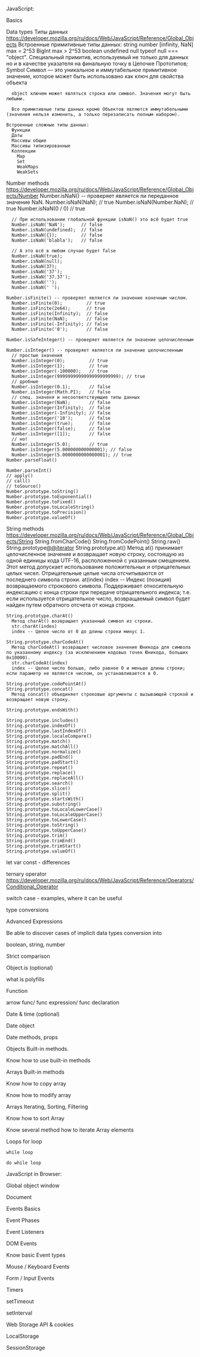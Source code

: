 JavaScript:

Basics

  Data types Типы данных
  https://developer.mozilla.org/ru/docs/Web/JavaScript/Reference/Global_Objects
    Встроенные примитивные типы данных:
      string
      number [infinity, NaN] max = 2^53
      BigInt max > 2^53
      boolean
      undefined
      null typeof null === "object". Специальный примитив, используемый не
        только для данных но и в качестве указателя на финальную точку в Цепочке Прототипов;
      Symbol Символ — это уникальное и иммутабельное примитивное значение,
        которое может быть использовано как ключ для свойства объекта

      object ключем может являться строка или символ. Значения могут быть любыми.

      Все примитивные типы данных кроме Объектов являются иммутабельными (значения нельзя изменить, а только перезаписать полным набором).

    Встроенные сложные типы данных:
      Функции
      Даты
      Массивы общие
      Массивы типизированные
      Коллекции
        Map
        Set
        WeakMaps
        WeakSets
          
  Number methods
  https://developer.mozilla.org/ru/docs/Web/JavaScript/Reference/Global_Objects/Number
    Number.isNaN() -- проверяет является ли переданное значение NaN.
      Number.isNaN(NaN); // true
      Number.isNaN(Number.NaN); // true
      Number.isNaN(0 / 0) // true

      // При использовании глобальной функции isNaN() это всё будет true
      Number.isNaN('NaN');      // false
      Number.isNaN(undefined);  // false
      Number.isNaN({});         // false
      Number.isNaN('blabla');   // false

      // А это всё в любом случае будет false
      Number.isNaN(true);
      Number.isNaN(null);
      Number.isNaN(37);
      Number.isNaN('37');
      Number.isNaN('37.37');
      Number.isNaN('');
      Number.isNaN(' ');

    Number.isFinite() -- проверяет является ли значение конечным числом.
      Number.isFinite(0);         // true
      Number.isFinite(2e64);      // true
      Number.isFinite(Infinity);  // false
      Number.isFinite(NaN);       // false
      Number.isFinite(-Infinity); // false
      Number.isFinite('0');       // false

    Number.isSafeInteger() -- проверяет является ли значение целочисленным
      
    Number.isInteger() -- проверяет является ли значение целочисленным
      // простые значения
      Number.isInteger(0);         // true
      Number.isInteger(1);         // true
      Number.isInteger(-100000);   // true
      Number.isInteger(99999999999999999999999); // true
      // дробные
      Number.isInteger(0.1);       // false
      Number.isInteger(Math.PI);   // false
      // спец. значеня и несоответствующие типы данных
      Number.isInteger(NaN);       // false
      Number.isInteger(Infinity);  // false
      Number.isInteger(-Infinity); // false
      Number.isInteger('10');      // false
      Number.isInteger(true);      // false
      Number.isInteger(false);     // false
      Number.isInteger([1]);       // false
      // но!
      Number.isInteger(5.0);       // true
      Number.isInteger(5.000000000000001); // false
      Number.isInteger(5.0000000000000001); // true
    Number.parseFloat()

    Number.parseInt()
    // apply()
    // call()
    // toSource()
    Number.prototype.toString()
    Number.prototype.toExponential()
    Number.prototype.toFixed()
    Number.prototype.toLocaleString()
    Number.prototype.toPrecision()
    Number.prototype.valueOf()


  String methods
  https://developer.mozilla.org/ru/docs/Web/JavaScript/Reference/Global_Objects/String
    String.fromCharCode()
    String.fromCodePoint()
    String.raw()
    String.prototype[@@iterator]()
    String.prototype.at()
      Метод at() принимает целочисленное значение и возвращает новую строку, состоящую из одной единицы кода UTF-16, расположенной с указанным смещением. Этот метод допускает использование положительных и отрицательных целых чисел. Отрицательные целые числа отсчитываются от последнего символа строки.
      at(index)
      index -- Индекс (позиция) возвращаемого строкового символа. Поддерживает относительную индексацию с конца строки при передаче отрицательного индекса; т.е. если используется отрицательное число, возвращаемый символ будет найден путем обратного отсчета от конца строки.

    String.prototype.charAt()
      Метод charAt() возвращает указанный символ из строки.
      str.charAt(index)
      index -- Целое число от 0 до длины строки минус 1.

    String.prototype.charCodeAt()
      Метод charCodeAt() возвращает числовое значение Юникода для символа по указанному индексу (за исключением кодовых точек Юникода, больших 0x10000).
      str.charCodeAt(index)
      index -- Целое число больше, либо равное 0 и меньше длины строки; если параметр не является числом, он устанавливается в 0. 

    String.prototype.codePointAt()
    String.prototype.concat()
      Метод concat() объединяет строковые аргументы с вызывающей строкой и возвращает новую строку.

    String.prototype.endsWith()

    String.prototype.includes()
    String.prototype.indexOf()
    String.prototype.lastIndexOf()
    String.prototype.localeCompare()
    String.prototype.match()
    String.prototype.matchAll()
    String.prototype.normalize()
    String.prototype.padEnd()
    String.prototype.padStart()
    String.prototype.repeat()
    String.prototype.replace()
    String.prototype.replaceAll()
    String.prototype.search()
    String.prototype.slice()
    String.prototype.split()
    String.prototype.startsWith()
    String.prototype.substring()
    String.prototype.toLocaleLowerCase()
    String.prototype.toLocaleUpperCase()
    String.prototype.toLowerCase()
    String.prototype.toString()
    String.prototype.toUpperCase()
    String.prototype.trim()
    String.prototype.trimEnd()
    String.prototype.trimStart()
    String.prototype.valueOf()


  let var const - differences
  
  ternary operator
  https://developer.mozilla.org/ru/docs/Web/JavaScript/Reference/Operators/Conditional_Operator
  
  switch case - examples, where it can be useful
  
  type conversions

Advanced Expressions

  Be able to discover cases of implicit data types conversion into 
  
  boolean, string, number
  
  Strict comparison
  
  Object.is (optional)
  
  what is polyfills

Function

  arrow func/ func expression/ func declaration

Date & time (optional)

  Date object
  
  Date methods, props

Objects Built-in methods.

  Know how to use built-in methods

Arrays Built-in methods

  Know how to copy array
  
  Know how to modify array

Arrays Iterating, Sorting, Filtering

  Know how to sort Array
  
  Know several method how to iterate Array elements

  Loops
    for loop
    
    while loop
    
    do while loop

JavaScript in Browser:

Global object window

  Document

Events Basics

  Event Phases
  
  Event Listeners
  
  DOM Events
  
  Know basic Event types
  
  Mouse / Keyboard Events
  
  Form / Input Events

Timers

  setTimeout
  
  setInterval

Web Storage API & cookies

  LocalStorage
  
  SessionStorage
